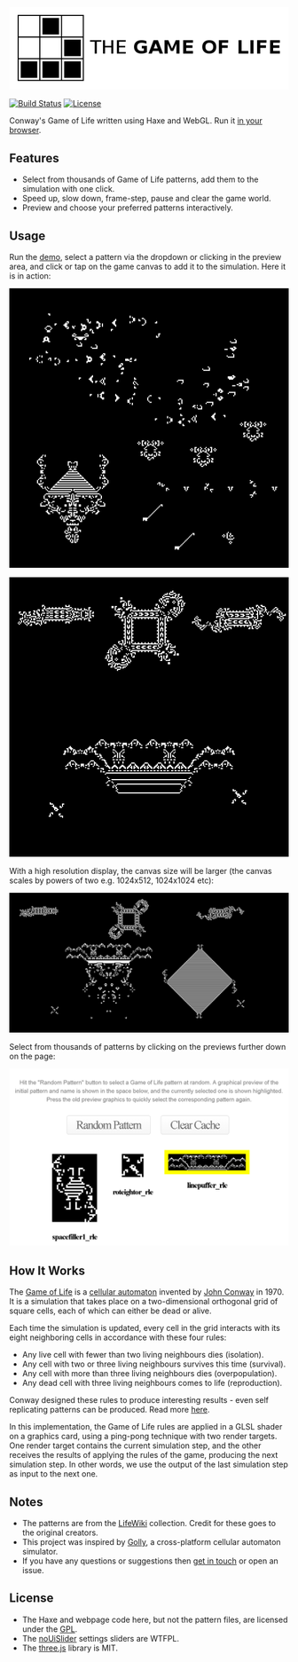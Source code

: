 [![Project logo](screenshots/game_of_life_logo.png "Game Of Life WebGL logo")](https://www.samcodes.co.uk/project/game-of-life/)

[![Build Status](https://img.shields.io/travis/Tw1ddle/game-of-life.svg?style=flat-square)](https://travis-ci.org/Tw1ddle/game-of-life)
[![License](https://img.shields.io/badge/License-GPL%20v3-blue.svg?style=flat-square)](https://github.com/Tw1ddle/game-of-life/blob/master/LICENSE)

Conway's Game of Life written using Haxe and WebGL. Run it [in your browser](https://www.samcodes.co.uk/project/game-of-life/).

## Features
* Select from thousands of Game of Life patterns, add them to the simulation with one click.
* Speed up, slow down, frame-step, pause and clear the game world.
* Preview and choose your preferred patterns interactively.

## Usage

Run the [demo](https://www.samcodes.co.uk/project/game-of-life/), select a pattern via the dropdown or clicking in the preview area, and click or tap on the game canvas to add it to the simulation. Here it is in action:

[![Animated Game of Life screenshot 1](screenshots/screenshot_1.gif "Game Of Life WebGL screenshot 1")](https://www.samcodes.co.uk/project/game-of-life/)

[![Animated Game of Life screenshot 2](screenshots/screenshot_2.gif "Game Of Life WebGL screenshot 2")](https://www.samcodes.co.uk/project/game-of-life/)

With a high resolution display, the canvas size will be larger (the canvas scales by powers of two e.g. 1024x512, 1024x1024 etc):

[![Game of Life on large canvas screenshot](screenshots/screenshot_3.png "Game Of Life WebGL screenshot 3")](https://www.samcodes.co.uk/project/game-of-life/)

Select from thousands of patterns by clicking on the previews further down on the page:

[![Game of Life pattern selection area screenshot](screenshots/screenshot_4.png "Game of Life WebGL screenshot 4")](https://www.samcodes.co.uk/project/game-of-life/)

## How It Works
The [Game of Life](https://en.wikipedia.org/wiki/Conway%27s_Game_of_Life) is a [cellular automaton](https://en.wikipedia.org/wiki/Cellular_automaton) invented by [John Conway](https://en.wikipedia.org/wiki/John_Horton_Conway) in 1970. It is a simulation that takes place on a two-dimensional orthogonal grid of square cells, each of which can either be dead or alive.

Each time the simulation is updated, every cell in the grid interacts with its eight neighboring cells in accordance with these four rules:

* Any live cell with fewer than two living neighbours dies (isolation).
* Any cell with two or three living neighbours survives this time (survival).
* Any cell with more than three living neighbours dies (overpopulation).
* Any dead cell with three living neighbours comes to life (reproduction).

Conway designed these rules to produce interesting results - even self replicating patterns can be produced. Read more [here](https://en.wikipedia.org/wiki/Conway%27s_Game_of_Life).

In this implementation, the Game of Life rules are applied in a GLSL shader on a graphics card, using a ping-pong technique with two render targets. One render target contains the current simulation step, and the other receives the results of applying the rules of the game, producing the next simulation step. In other words, we use the output of the last simulation step as input to the next one.

## Notes
* The patterns are from the [LifeWiki](http://www.conwaylife.com/wiki/Main_Page) collection. Credit for these goes to the original creators.
* This project was inspired by [Golly](https://sourceforge.net/projects/golly/), a cross-platform cellular automaton simulator.
* If you have any questions or suggestions then [get in touch](https://twitter.com/Sam_Twidale) or open an issue.

## License
* The Haxe and webpage code here, but not the pattern files, are licensed under the [GPL](https://www.gnu.org/licenses/quick-guide-gplv3.en.html).
* The [noUiSlider](https://github.com/leongersen/noUiSlider) settings sliders are WTFPL.
* The [three.js](https://github.com/mrdoob/three.js/) library is MIT.
